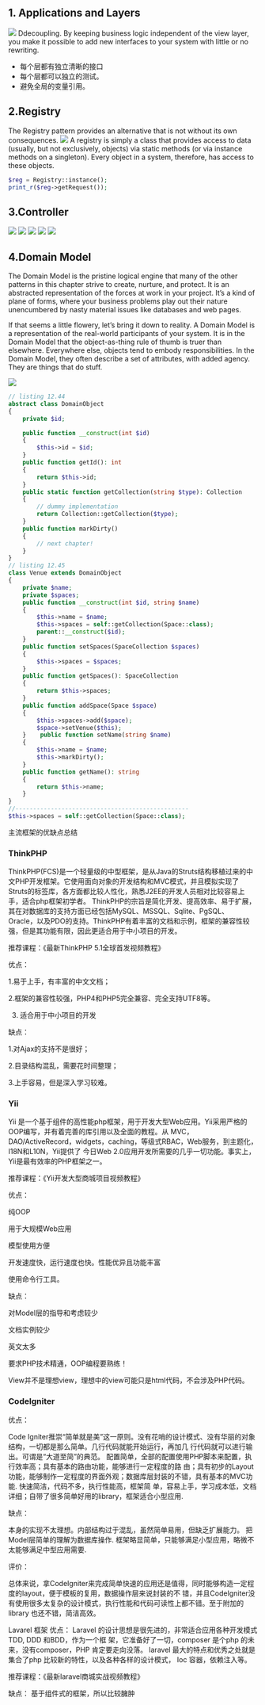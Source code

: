 
## 1. Applications and Layers
![](TypicalLayers.png)
Ddecoupling. By keeping business logic independent of the view layer, you make it possible to add new interfaces to your system with little or no rewriting.

- 每个层都有独立清晰的接口
- 每个层都可以独立的测试。
- 避免全局的变量引用。

## 2.Registry
The Registry pattern provides an alternative that is not without its own consequences.
![](Registry.png)
A registry is simply a class that provides access to data (usually, but not exclusively, objects) via static 
methods (or via instance methods on a singleton). Every object in a system, therefore, has access to these 
objects.

```php
$reg = Registry::instance();
print_r($reg->getRequest());
```
## 3.Controller
![](Controller01.png)
![](Controller02.png)
![](Controller03.png)
![](Controller04.png)
![](PageController.png)


## 4.Domain Model
The Domain Model is the pristine logical engine that many of the other patterns in this chapter strive to create, nurture, and protect. It is an abstracted representation of the forces at work in your project. It’s a kind of plane of forms, where your business problems play out their nature unencumbered by nasty material issues like databases and web pages.

If that seems a little flowery, let’s bring it down to reality. A Domain Model is a representation of the real-world participants of your system. It is in the Domain Model that the object-as-thing rule of thumb is truer than elsewhere. Everywhere else, objects tend to embody responsibilities. In the Domain Model, they often describe a set of attributes, with added agency. They are things that do stuff.

![](DomainModel.png)

```php
// listing 12.44
abstract class DomainObject
{
    private $id;

    public function __construct(int $id)
    {
        $this->id = $id;
    }
    public function getId(): int
    {
        return $this->id;
    }
    public static function getCollection(string $type): Collection
    {
        // dummy implementation
        return Collection::getCollection($type);
    }
    public function markDirty()
    {
        // next chapter!
    }
}
// listing 12.45
class Venue extends DomainObject
{
    private $name;
    private $spaces;
    public function __construct(int $id, string $name)
    {
        $this->name = $name;
        $this->spaces = self::getCollection(Space::class);
        parent::__construct($id);
    }
    public function setSpaces(SpaceCollection $spaces)
    {
        $this->spaces = $spaces;
    }
    public function getSpaces(): SpaceCollection
    {
        return $this->spaces;
    }
    public function addSpace(Space $space)
    {
        $this->spaces->add($space);
        $space->setVenue($this);
    }    public function setName(string $name)
    {
        $this->name = $name;
        $this->markDirty();
    }
    public function getName(): string
    {
        return $this->name;
    }
}
//-------------------------------------------------
$this->spaces = self::getCollection(Space::class);
```


主流框架的优缺点总结


### ThinkPHP

ThinkPHP(FCS)是一个轻量级的中型框架，是从Java的Struts结构移植过来的中文PHP开发框架。它使用面向对象的开发结构和MVC模式，并且模拟实现了Struts的标签库，各方面都比较人性化，熟悉J2EE的开发人员相对比较容易上手，适合php框架初学者。 ThinkPHP的宗旨是简化开发、提高效率、易于扩展，其在对数据库的支持方面已经包括MySQL、MSSQL、Sqlite、PgSQL、 Oracle，以及PDO的支持。ThinkPHP有着丰富的文档和示例，框架的兼容性较强，但是其功能有限，因此更适合用于中小项目的开发。

推荐课程：《最新ThinkPHP 5.1全球首发视频教程》

优点：

1.易于上手，有丰富的中文文档；

2.框架的兼容性较强，PHP4和PHP5完全兼容、完全支持UTF8等。

3. 适合用于中小项目的开发

缺点：

1.对Ajax的支持不是很好；

2.目录结构混乱，需要花时间整理；

3.上手容易，但是深入学习较难。

### Yii

Yii 是一个基于组件的高性能php框架，用于开发大型Web应用。Yii采用严格的OOP编写，并有着完善的库引用以及全面的教程。从 MVC，DAO/ActiveRecord，widgets，caching，等级式RBAC，Web服务，到主题化，I18N和L10N，Yii提供了 今日Web 2.0应用开发所需要的几乎一切功能。事实上，Yii是最有效率的PHP框架之一。

推荐课程：《Yii开发大型商城项目视频教程》

优点：

纯OOP

用于大规模Web应用

模型使用方便

开发速度快，运行速度也快。性能优异且功能丰富

使用命令行工具。

缺点：

对Model层的指导和考虑较少

文档实例较少

英文太多

要求PHP技术精通，OOP编程要熟练！

View并不是理想view，理想中的view可能只是html代码，不会涉及PHP代码。

### CodeIgniter

优点：

Code Igniter推崇“简单就是美”这一原则。没有花哨的设计模式、没有华丽的对象结构，一切都是那么简单。几行代码就能开始运行，再加几 行代码就可以进行输出。可谓是“大道至简”的典范。 配置简单，全部的配置使用PHP脚本来配置，执行效率高；具有基本的路由功能，能够进行一定程度的路 由；具有初步的Layout功能，能够制作一定程度的界面外观；数据库层封装的不错，具有基本的MVC功能. 快速简洁，代码不多，执行性能高，框架简 单，容易上手，学习成本低，文档详细；自带了很多简单好用的library，框架适合小型应用.


缺点：

本身的实现不太理想。内部结构过于混乱，虽然简单易用，但缺乏扩展能力。 把Model层简单的理解为数据库操作. 框架略显简单，只能够满足小型应用，略微不太能够满足中型应用需要.


评价：

总体来说，拿CodeIgniter来完成简单快速的应用还是值得，同时能够构造一定程度的layout，便于模板的复用，数据操作层来说封装的不 错，并且CodeIgniter没有使用很多太复杂的设计模式，执行性能和代码可读性上都不错。至于附加的library 也还不错，简洁高效。

Lavarel 框架
优点：
Laravel 的设计思想是很先进的，非常适合应用各种开发模式TDD, DDD 和BDD，作为一个框
架，它准备好了一切，composer 是个php 的未来，没有composer，PHP 肯定要走向没落。
laravel 最大的特点和优秀之处就是集合了php 比较新的特性，以及各种各样的设计模式，
Ioc 容器，依赖注入等。

推荐课程：《最新laravel商城实战视频教程》

缺点：
基于组件式的框架，所以比较臃肿


